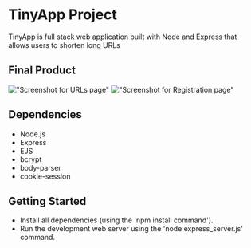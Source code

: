 # TinyApp Project

TinyApp is full stack web application built with Node and Express that allows users to shorten long URLs

## Final Product

!["Screenshot for URLs page"](#)
!["Screenshot for Registration page"](#)

## Dependencies

- Node.js
- Express
- EJS
- bcrypt
- body-parser
- cookie-session

## Getting Started

- Install all dependencies (using the 'npm install command').
- Run the development web server using the 'node express_server.js' command.
